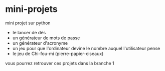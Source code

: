 # mini-projets
mini projet sur python
- le lancer de dés
- un générateur de mots de passe
- un générateur d'acronyme
- un jeu pour que l'ordinateur devine le nombre auquel l'utilisateur pense
- le jeu de Chi-fou-mi (pierre-papier-ciseaux)

vous pourrez retrouver ces projets dans la branche 1 
